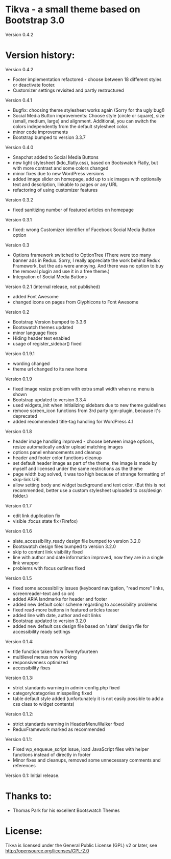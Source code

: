 Tikva - a small theme based on Bootstrap 3.0
============================================

Version 0.4.2


Version history:
================

Version 0.4.2
- Footer implementation refactored - choose between 18 different styles or deactivate footer. 
- Customizer settings revisited and partly restructured

Version 0.4.1
-  Bugfix: choosing theme stylesheet works again (Sorry for tha ugly bug!)
- Social Media Button improvements: Choose style (circle or square), size (small, medium, large) and alignment. Additional, you can switch the colors independently from the default stylesheet color. 
- minor code improvements
- Bootstrap bumped to version 3.3.7

Version 0.4.0
- Snapchat added to Social Media Buttons
- new light stylesheet (kdo_flatly.css), based on Bootswatch Flatly, but with more contrast and some colors changed
- minor fixes due to new WordPress versions
- added image slider on homepage, add up to six images with optionally text and description, linkable to pages or any URL
- refactoring of using customizer features

Version 0.3.2
- fixed sanitizing number of featured articles on homepage

Version 0.3.1
- fixed: wrong Customizer identifier of Facebook Social Media Button option

Version 0.3
- Options framework switched to OptionTree (There were too many banner ads in Redux. Sorry, I really appreciate the work behind Redux Framework, but the ads were annoying. And there was no option to buy the removal plugin and use it in a free theme.)
- Integration of Social Media Buttons

Version 0.2.1 (internal release, not published)
- added Font Awesome 
- changed icons on pages from Glyphicons to Font Awesome


Version 0.2
- Bootstrap Version bumped to 3.3.6
- Bootswatch themes updated
- minor language fixes
- Hiding header text enabled 
- usage of register_sidebar() fixed 


Version 0.1.9.1
- wording changed 
- theme url changed to its new home

Version 0.1.9
- fixed image resize problem with extra small width when no menu is shown 
- Bootstrap updated to version 3.3.4
- used widgets_init when initializing sidebars due to new theme guidelines
- remove screen_icon functions from 3rd party tgm-plugin, because it's deprecated
- added recommended title-tag handling for WordPress 4.1

Version 0.1.8
- header image handling improved - choose between image options, resize automatically and/or upload matching images
- options panel enhancements and cleanup
- header and footer color functions cleanup
- set default header image as part of the theme, the image is made by myself and licensed under the same restrictions as the theme
- page width bug solved, it was too high because of strange formatting of skip-link URL
- allow setting body and widget background and text color. (But this is not recommended, better use a custom stylesheet uploaded to css/design folder.)

Version 0.1.7
- edit link duplication fix
- visible :focus state fix (Firefox)

Version 0.1.6
- slate_accessibility_ready design file bumped to version 3.2.0
- Bootswatch design files bumped to version 3.2.0
- skip to content link visibility fixed
- line with author and date information improved, now they are in a single link wrapper
- problems with focus outlines fixed

Version 0.1.5
- fixed some accessibility issues (keyboard navigation, "read more" links, screenreader-text and so on)
- added ARIA landmarks for header and footer
- added new default color scheme regarding to accessibility problems
- fixed read-more buttons in featured articles teaser
- added line with date, author and edit links
- Bootstrap updated to version 3.2.0
- added new default css design file based on 'slate' design file for accessibility ready settings

Version 0.1.4:
- title function taken from Twentyfourteen
- multilevel menus now working
- responsiveness optimized
- accessibility fixes

Version 0.1.3:
- strict standards warning in admin-config.php fixed
- category/categories misspelling fixed
- table default style added (unfortunately it is not easily possible to add a css class to widget contents)

Version 0.1.2:
- strict standards warning in HeaderMenuWalker fixed
- ReduxFramework marked as recommended

Version 0.1.1:
- Fixed wp_enqueue_script issue, load JavaScript files with helper functions instead of directly in footer
- Minor fixes and cleanups, removed some unnecessary comments and references

Version 0.1:
Initial release.

Thanks to:
==========

- Thomas Park for his excellent Bootswatch Themes


License:
========

Tikva is licensed under the General Public License (GPL) v2 or later,
see http://opensource.org/licenses/GPL-2.0
